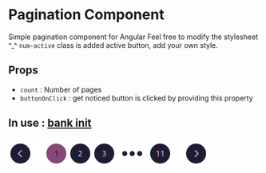 # Pagination Component

Simple pagination component for Angular
Feel free to modify the stylesheet ^\_^
`num-active` class is added active button, add your own style.

## Props

- `count` : Number of pages
- `buttonOnClick` : get noticed button is clicked by providing this property

## In use : [bank init](https://angular-project-acf-patrick.vercel.app/)

![screenshot](./screenshot.png)

